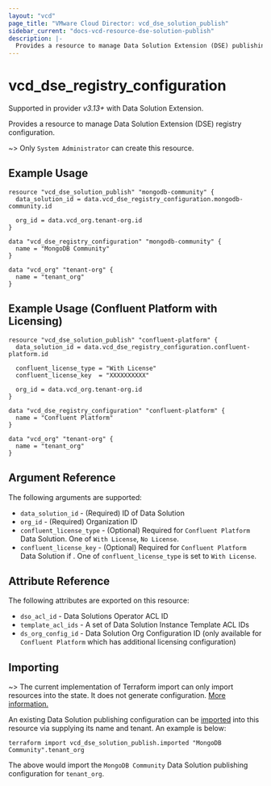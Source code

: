 ```yaml
---
layout: "vcd"
page_title: "VMware Cloud Director: vcd_dse_solution_publish"
sidebar_current: "docs-vcd-resource-dse-solution-publish"
description: |-
  Provides a resource to manage Data Solution Extension (DSE) publishing settings.
---
```


# vcd\_dse\_registry\_configuration

Supported in provider *v3.13+* with Data Solution Extension.

Provides a resource to manage Data Solution Extension (DSE) registry configuration.

~> Only `System Administrator` can create this resource.

## Example Usage

```hcl
resource "vcd_dse_solution_publish" "mongodb-community" {
  data_solution_id = data.vcd_dse_registry_configuration.mongodb-community.id

  org_id = data.vcd_org.tenant-org.id
}

data "vcd_dse_registry_configuration" "mongodb-community" {
  name = "MongoDB Community"
}

data "vcd_org" "tenant-org" {
  name = "tenant_org"
}
```

## Example Usage (Confluent Platform with Licensing)

```hcl
resource "vcd_dse_solution_publish" "confluent-platform" {
  data_solution_id = data.vcd_dse_registry_configuration.confluent-platform.id

  confluent_license_type = "With License"
  confluent_license_key  = "XXXXXXXXXX"
  
  org_id = data.vcd_org.tenant-org.id
}

data "vcd_dse_registry_configuration" "confluent-platform" {
  name = "Confluent Platform"
}

data "vcd_org" "tenant-org" {
  name = "tenant_org"
}
```

## Argument Reference

The following arguments are supported:

* `data_solution_id` - (Required) ID of Data Solution
* `org_id` - (Required) Organization ID
* `confluent_license_type` - (Optional) Required for `Confluent Platform` Data Solution. One of
  `With License`, `No License`.
* `confluent_license_key` - (Optional) Required for `Confluent Platform` Data Solution if . One of
  `confluent_license_type` is set to `With License`. 

## Attribute Reference

The following attributes are exported on this resource:

* `dso_acl_id` - Data Solutions Operator ACL ID
* `template_acl_ids` - A set of Data Solution Instance Template ACL IDs
* `ds_org_config_id` - Data Solution Org Configuration ID (only available for `Confluent Platform`
  which has additional licensing configuration)

## Importing

~> The current implementation of Terraform import can only import resources into the state.
It does not generate configuration. [More information.](https://www.terraform.io/docs/import/)

An existing Data Solution publishing configuration can be [imported][docs-import] into this resource
via supplying its name and tenant. An example is below:

[docs-import]: https://www.terraform.io/docs/import/

```
terraform import vcd_dse_solution_publish.imported "MongoDB Community".tenant_org
```

The above would import the `MongoDB Community` Data Solution publishing configuration for
`tenant_org`.
